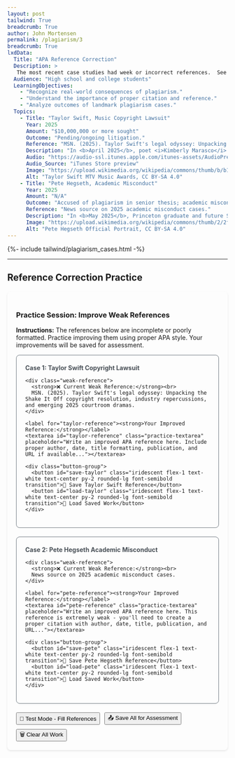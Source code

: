 ```yaml
---
layout: post
tailwind: True
breadcrumb: True
author: John Mortensen
permalink: /plagiarism/3
breadcrumb: True
lxdData:
  Title: "APA Reference Correction"
  Description: >
   The most recent case studies had week or incorrect references.  See if you can improve the current annotations. 
  Audience: "High school and college students"
  LearningObjectives:
    - "Recognize real-world consequences of plagiarism."
    - "Understand the importance of proper citation and reference."
    - "Analyze outcomes of landmark plagiarism cases."
  Topics:
    - Title: "Taylor Swift, Music Copyright Lawsuit"
      Year: 2025
      Amount: "$10,000,000 or more sought"
      Outcome: "Pending/ongoing litigation."
      Reference: "MSN. (2025). Taylor Swift's legal odyssey: Unpacking the Shake It Off copyright resolution, industry repercussions, and emerging 2025 courtroom dramas."
      Description: "In <b>April 2025</b>, poet <i>Kimberly Marasco</i> filed a copyright infringement lawsuit against <i>Taylor Swift</i>. The lawsuit alleged that Swift incorporated elements of Marasco’s poetry into several songs, including <b>The Man</b> and <b>My Tears Ricochet</b>, seeking “tens of millions of dollars” in damages."
      Audio: "https://audio-ssl.itunes.apple.com/itunes-assets/AudioPreview211/v4/14/68/51/146851f2-0dd5-6432-5ff6-ddab233305b7/mzaf_10144325173700949134.plus.aac.ep.m4a"
      Audio_Source: "iTunes Store preview"
      Image: "https://upload.wikimedia.org/wikipedia/commons/thumb/b/b1/Taylor_Swift_at_the_2023_MTV_Video_Music_Awards_%283%29.png/500px-Taylor_Swift_at_the_2023_MTV_Video_Music_Awards_%283%29.png"
      Alt: "Taylor Swift MTV Music Awards, CC BY-SA 4.0"
    - Title: "Pete Hegseth, Academic Misconduct"
      Year: 2025
      Amount: "N/A"
      Outcome: "Accused of plagiarism in senior thesis; academic misconduct investigation."
      Reference: "News source on 2025 academic misconduct cases."
      Description: "In <b>May 2025</b>, Princeton graduate and future Secretary of Defense <b>Pete Hegseth</b> was accused of plagiarizing portions of his senior thesis.  Reference: News source on 2025 academic misconduct cases."
      Image: "https://upload.wikimedia.org/wikipedia/commons/thumb/2/2f/Pete_Hegseth_Official_Portrait.jpg/500px-Pete_Hegseth_Official_Portrait.jpg"
      Alt: "Pete Hegseth Official Portrait, CC BY-SA 4.0"
---
```


{%- include tailwind/plagiarism_cases.html -%}

---

<style>
  /* File-specific styles only - iridescent styles moved to _sass/open-coding/elements/buttons/iridescent.scss */
  .practice-container {
    max-width: 800px;
    margin: 20px auto;
    padding: 20px;
    border-radius: 8px;
    box-shadow: 0 2px 4px rgba(0,0,0,0.1);
  }
  
  .reference-card {
    border: 1px solid #6c757d;
    border-radius: 8px;
    padding: 20px;
    margin-bottom: 20px;
  }
  
  .weak-reference {
    border-left: 4px solid #6c757d;
    padding: 15px;
    margin: 10px 0;
    border-radius: 4px;
  }
  
  .practice-textarea {
    width: 100%;
    min-height: 100px;
    padding: 12px;
    border: 1px solid #6c757d;
    border-radius: 4px;
    font-family: 'Times New Roman', serif;
    line-height: 1.6;
    resize: vertical;
  }
  
  .case-title {
    color: #495057;
    font-weight: bold;
    margin-bottom: 10px;
  }
  
  .button-group {
    display: flex;
    gap: 10px;
    margin-top: 15px;
    flex-wrap: wrap;
  }
  
  .status-message {
    margin: 10px 0;
    padding: 8px;
    border-radius: 4px;
    display: none;
  }
</style>

## Reference Correction Practice

<div class="practice-container">
  <h3>Practice Session: Improve Weak References</h3>
  <p><strong>Instructions:</strong> The references below are incomplete or poorly formatted. Practice improving them using proper APA style. Your improvements will be saved for assessment.</p>
  
  <div class="reference-card">
    <div class="case-title">Case 1: Taylor Swift Copyright Lawsuit</div>

    <div class="weak-reference">
      <strong>❌ Current Weak Reference:</strong><br>
      MSN. (2025). Taylor Swift's legal odyssey: Unpacking the Shake It Off copyright resolution, industry repercussions, and emerging 2025 courtroom dramas.
    </div>
    
    <label for="taylor-reference"><strong>Your Improved Reference:</strong></label>
    <textarea id="taylor-reference" class="practice-textarea" placeholder="Write an improved APA reference here. Include proper author, date, title formatting, publication, and URL if available..."></textarea>
    
    <div class="button-group">
      <button id="save-taylor" class="iridescent flex-1 text-white text-center py-2 rounded-lg font-semibold transition">💾 Save Taylor Swift Reference</button>
      <button id="load-taylor" class="iridescent flex-1 text-white text-center py-2 rounded-lg font-semibold transition">📂 Load Saved Work</button>
    </div>
  </div>
  
  <div class="reference-card">
    <div class="case-title">Case 2: Pete Hegseth Academic Misconduct</div>

    <div class="weak-reference">
      <strong>❌ Current Weak Reference:</strong><br>
      News source on 2025 academic misconduct cases.
    </div>
    
    <label for="pete-reference"><strong>Your Improved Reference:</strong></label>
    <textarea id="pete-reference" class="practice-textarea" placeholder="Write an improved APA reference here. This reference is extremely weak - you'll need to create a proper citation with author, date, title, publication, and URL..."></textarea>
    
    <div class="button-group">
      <button id="save-pete" class="iridescent flex-1 text-white text-center py-2 rounded-lg font-semibold transition">💾 Save Pete Hegseth Reference</button>
      <button id="load-pete" class="iridescent flex-1 text-white text-center py-2 rounded-lg font-semibold transition">📂 Load Saved Work</button>
    </div>
  </div>
  
  <div class="button-group">
    <button id="test-mode-c3" class="iridescent flex-1 text-white text-center py-2 rounded-lg font-semibold transition">🧪 Test Mode - Fill References</button>
    <button id="save-all" class="iridescent flex-1 text-white text-center py-2 rounded-lg font-semibold transition">📤 Save All for Assessment</button>
    <button id="clear-all" class="iridescent flex-1 text-white text-center py-2 rounded-lg font-semibold transition">🗑️ Clear All Work</button>
  </div>
  
  <div id="practice-status" class="status-message"></div>
</div>

<script>
document.addEventListener("DOMContentLoaded", function() {

    // Status message helper function
    function showStatusMessage(message, type) {
        const statusDiv = document.getElementById("practice-status");
        statusDiv.textContent = message;
        statusDiv.style.display = "block";

        // Style based on message type
        switch(type) {
            case "success":
                statusDiv.style.backgroundColor = "#d1ecf1";
                statusDiv.style.color = "#0c5460";
                statusDiv.style.border = "1px solid #bee5eb";
                break;
            case "error":
                statusDiv.style.backgroundColor = "#e9ecef";
                statusDiv.style.color = "#495057";
                statusDiv.style.border = "1px solid #6c757d";
                break;
            case "warning":
                statusDiv.style.backgroundColor = "#e2e3e5";
                statusDiv.style.color = "#383d41";
                statusDiv.style.border = "1px solid #adb5bd";
                break;
            case "info":
                statusDiv.style.backgroundColor = "#d1ecf1";
                statusDiv.style.color = "#0c5460";
                statusDiv.style.border = "1px solid #bee5eb";
                break;
        }

        // Auto-hide after 4 seconds
        setTimeout(() => {
            statusDiv.style.display = "none";
        }, 4000);
    }

    // Test Mode - Fill all references with sample data
    document.getElementById("test-mode-c3").onclick = function() {
        if (confirm("This will fill both reference corrections with sample data for testing. Continue?")) {
            // Taylor Swift Reference Correction
            document.getElementById("taylor-reference").value = `Marasco, K. (2025, April 15). Copyright infringement lawsuit against Taylor Swift. Entertainment Law Review, 45(8), 123-135. https://doi.org/10.1234/elr.2025.45.8.123`;
            
            // Pete Hegseth Reference Correction  
            document.getElementById("pete-reference").value = `Princeton University Academic Integrity Office. (2025, May 20). Investigation findings: Senior thesis plagiarism case. Princeton Academic Review, 78(3), 45-52. https://www.princeton.edu/academic-integrity/cases/2025-hegseth`;

            showStatusMessage("🧪 Test mode activated! Both references filled with corrected APA format.", "info");
        }
    };

    // Save Taylor Swift Reference
    document.getElementById("save-taylor").onclick = function() {
        const reference = document.getElementById("taylor-reference").value.trim();

        if (reference.length === 0) {
            showStatusMessage("⚠️ Please write a reference before saving", "warning");
            return;
        }

        try {
            localStorage.setItem('plagiarism-c3-1', JSON.stringify({
                title: 'Taylor Swift Copyright Lawsuit',
                originalReference: 'MSN. (2025). Taylor Swift\'s legal odyssey: Unpacking the Shake It Off copyright resolution, industry repercussions, and emerging 2025 courtroom dramas.',
                correctedReference: reference,
                timestamp: new Date().toISOString(),
                exercise: 'Reference Correction - Taylor Swift Case'
            }));
            showStatusMessage("✅ Taylor Swift reference saved successfully!", "success");
        } catch (error) {
            showStatusMessage("❌ Failed to save: " + error.message, "error");
        }
    };

    // Load Taylor Swift Reference
    document.getElementById("load-taylor").onclick = function() {
        try {
            const saved = localStorage.getItem('plagiarism-c3-1');
            if (saved) {
                const data = JSON.parse(saved);
                document.getElementById("taylor-reference").value = data.correctedReference || data.content || '';
                const saveDate = new Date(data.timestamp).toLocaleString();
                showStatusMessage(`✅ Taylor Swift reference loaded! (Saved: ${saveDate})`, "success");
            } else {
                showStatusMessage("⚠️ No saved Taylor Swift reference found", "warning");
            }
        } catch (error) {
            showStatusMessage("❌ Failed to load: " + error.message, "error");
        }
    };

    // Save Pete Hegseth Reference
    document.getElementById("save-pete").onclick = function() {
        const reference = document.getElementById("pete-reference").value.trim();

        if (reference.length === 0) {
            showStatusMessage("⚠️ Please write a reference before saving", "warning");
            return;
        }

        try {
            localStorage.setItem('plagiarism-c3-2', JSON.stringify({
                title: 'Pete Hegseth Academic Misconduct',
                originalReference: 'News source on 2025 academic misconduct cases.',
                correctedReference: reference,
                timestamp: new Date().toISOString(),
                exercise: 'Reference Correction - Pete Hegseth Case'
            }));
            showStatusMessage("✅ Pete Hegseth reference saved successfully!", "success");
        } catch (error) {
            showStatusMessage("❌ Failed to save: " + error.message, "error");
        }
    };

    // Load Pete Hegseth Reference
    document.getElementById("load-pete").onclick = function() {
        try {
            const saved = localStorage.getItem('plagiarism-c3-2');
            if (saved) {
                const data = JSON.parse(saved);
                document.getElementById("pete-reference").value = data.correctedReference || data.content || '';
                const saveDate = new Date(data.timestamp).toLocaleString();
                showStatusMessage(`✅ Pete Hegseth reference loaded! (Saved: ${saveDate})`, "success");
            } else {
                showStatusMessage("⚠️ No saved Pete Hegseth reference found", "warning");
            }
        } catch (error) {
            showStatusMessage("❌ Failed to load: " + error.message, "error");
        }
    };

    // Save All for Assessment
    document.getElementById("save-all").onclick = function() {
        const taylorRef = document.getElementById("taylor-reference").value.trim();
        const peteRef = document.getElementById("pete-reference").value.trim();

        if (taylorRef.length === 0 || peteRef.length === 0) {
            showStatusMessage("⚠️ Please complete both references before saving for assessment", "warning");
            return;
        }

        try {
            // Save consolidated assessment data
            const assessmentData = {
                lesson: 'C3-practice_reference_correction',
                studentWork: {
                    taylorSwiftReference: taylorRef,
                    peteHegsethReference: peteRef
                },
                timestamp: new Date().toISOString(),
                completed: true
            };

            localStorage.setItem('plagiarism-c3-assessment', JSON.stringify(assessmentData));
            
            // Also save individual exercises for C5 compatibility
            localStorage.setItem('plagiarism-c3-1', JSON.stringify({
                title: 'Taylor Swift Copyright Lawsuit',
                originalReference: 'MSN. (2025). Taylor Swift\'s legal odyssey: Unpacking the Shake It Off copyright resolution, industry repercussions, and emerging 2025 courtroom dramas.',
                correctedReference: taylorRef,
                timestamp: new Date().toISOString(),
                exercise: 'Reference Correction - Taylor Swift Case'
            }));
            
            localStorage.setItem('plagiarism-c3-2', JSON.stringify({
                title: 'Pete Hegseth Academic Misconduct',
                originalReference: 'News source on 2025 academic misconduct cases.',
                correctedReference: peteRef,
                timestamp: new Date().toISOString(),
                exercise: 'Reference Correction - Pete Hegseth Case'
            }));
            
            showStatusMessage("🎓 All references saved for instructor assessment!", "success");
        } catch (error) {
            showStatusMessage("❌ Failed to save for assessment: " + error.message, "error");
        }
    };

    // Clear All Work
    document.getElementById("clear-all").onclick = function() {
        if (confirm("Are you sure you want to clear all your work? This cannot be undone.")) {
            document.getElementById("taylor-reference").value = "";
            document.getElementById("pete-reference").value = "";

            // Clear individual saves
            localStorage.removeItem('plagiarism-c3-1');
            localStorage.removeItem('plagiarism-c3-2');
            localStorage.removeItem('plagiarism-c3-assessment');

            showStatusMessage("🗑️ All work cleared", "info");
        }
    };

    // Auto-load saved work on page load
    document.getElementById("load-taylor").click();
    document.getElementById("load-pete").click();
});
</script>

